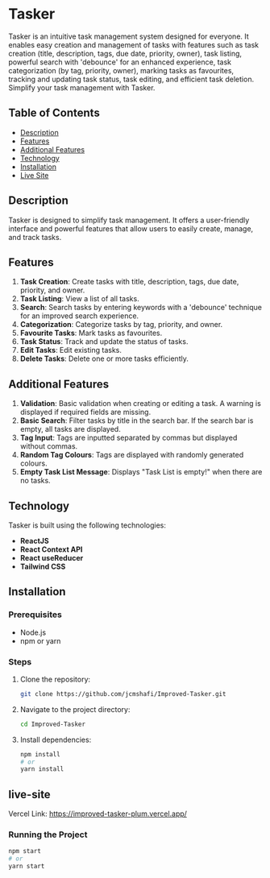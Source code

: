 # Tasker

Tasker is an intuitive task management system designed for everyone. It enables easy creation and management of tasks with features such as task creation (title, description, tags, due date, priority, owner), task listing, powerful search with 'debounce' for an enhanced experience, task categorization (by tag, priority, owner), marking tasks as favourites, tracking and updating task status, task editing, and efficient task deletion. Simplify your task management with Tasker.

## Table of Contents
- [Description](#description)
- [Features](#features)
- [Additional Features](#additional-features)
- [Technology](#technology)
- [Installation](#installation)
- [Live Site](#live-site)

## Description

Tasker is designed to simplify task management. It offers a user-friendly interface and powerful features that allow users to easily create, manage, and track tasks.

## Features
1. **Task Creation**: Create tasks with title, description, tags, due date, priority, and owner.
2. **Task Listing**: View a list of all tasks.
3. **Search**: Search tasks by entering keywords with a 'debounce' technique for an improved search experience.
4. **Categorization**: Categorize tasks by tag, priority, and owner.
5. **Favourite Tasks**: Mark tasks as favourites.
6. **Task Status**: Track and update the status of tasks.
7. **Edit Tasks**: Edit existing tasks.
8. **Delete Tasks**: Delete one or more tasks efficiently.

## Additional Features
1. **Validation**: Basic validation when creating or editing a task. A warning is displayed if required fields are missing.
2. **Basic Search**: Filter tasks by title in the search bar. If the search bar is empty, all tasks are displayed.
3. **Tag Input**: Tags are inputted separated by commas but displayed without commas.
4. **Random Tag Colours**: Tags are displayed with randomly generated colours.
5. **Empty Task List Message**: Displays "Task List is empty!" when there are no tasks.

## Technology

Tasker is built using the following technologies:
- **ReactJS**
- **React Context API**
- **React useReducer**
- **Tailwind CSS**

## Installation

### Prerequisites
- Node.js
- npm or yarn

### Steps
1. Clone the repository:
    ```sh
    git clone https://github.com/jcmshafi/Improved-Tasker.git
    ```
2. Navigate to the project directory:
    ```sh
    cd Improved-Tasker
    ```
3. Install dependencies:
    ```sh
    npm install
    # or
    yarn install
    ```

## live-site
Vercel Link: https://improved-tasker-plum.vercel.app/

### Running the Project
```sh
npm start
# or
yarn start
